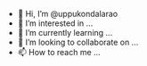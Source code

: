 - 👋 Hi, I’m @uppukondalarao
- 👀 I’m interested in ...
- 🌱 I’m currently learning ...
- 💞️ I’m looking to collaborate on ...
- 📫 How to reach me ...

<!---
uppukondalarao/uppukondalarao is a ✨ special ✨ repository because its `README.md` (this file) appears on your GitHub profile.
You can click the Preview link to take a look at your changes.
--->
